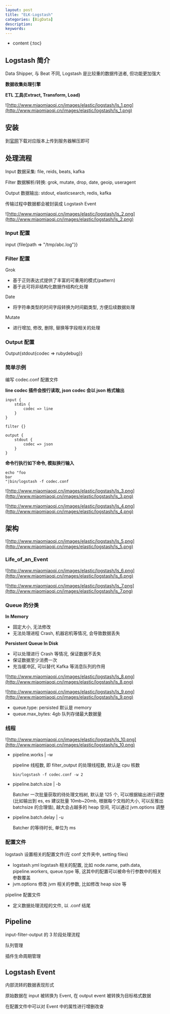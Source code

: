 ```yaml
---
layout: post
title: "ELK-Logstash"
categories: [BigData]
description:
keywords:
---
```


* content
{:toc}     


## Logstash 简介

Data Shipper, 与 Beat 不同, Logstash 是比较重的数据传送者, 但功能更加强大

**数据收集处理引擎**

**ETL 工具(Extract, Transform, Load)**

![http://www.miaomiaoqi.cn/images/elastic/logstash/ls_1.png](http://www.miaomiaoqi.cn/images/elastic/logstash/ls_1.png)

## 安装

到[官网](https://www.elastic.co/cn/downloads/logstash)下载对应版本上传到服务器解压即可

## 处理流程

Input 数据采集: file, reids, beats, kafka

Filter 数据解析/转换: grok, mutate, drop, date, geoip, useragent

Output 数据输出: stdout, elasticsearch, redis, kafka

传输过程中数据都会被封装成 Logstash Event

![http://www.miaomiaoqi.cn/images/elastic/logstash/ls_2.png](http://www.miaomiaoqi.cn/images/elastic/logstash/ls_2.png)

### Input 配置

input {file{path => "/tmp/abc.log"}}

### Filter 配置

Grok
* 基于正则表达式提供了丰富的可重用的模式(pattern)
* 基于此可将非结构化数据作结构化处理

Date

* 将字符串类型的时间字段转换为时间戳类型, 方便后续数据处理

Mutate

* 进行增加, 修改, 删除, 替换等字段相关的处理

### Output 配置

Output{stdout{codec => rubydebug}}

### 简单示例

编写 codec.conf 配置文件

**line codec 插件会按行读取, json codec 会以 json 格式输出**

```
input {
	stdin {
		codec => line
	}
}

filter {}

output {
	stdout {
		codec => json
	}
}
```

**命令行执行如下命令, 模拟换行输入**

```shell
echo "foo
bar 
"|bin/logstash -f codec.conf
```

![http://www.miaomiaoqi.cn/images/elastic/logstash/ls_3.png](http://www.miaomiaoqi.cn/images/elastic/logstash/ls_3.png)

![http://www.miaomiaoqi.cn/images/elastic/logstash/ls_4.png](http://www.miaomiaoqi.cn/images/elastic/logstash/ls_4.png)

## 架构

![http://www.miaomiaoqi.cn/images/elastic/logstash/ls_5.png](http://www.miaomiaoqi.cn/images/elastic/logstash/ls_5.png)



### Life_of_an_Event

![http://www.miaomiaoqi.cn/images/elastic/logstash/ls_6.png](http://www.miaomiaoqi.cn/images/elastic/logstash/ls_6.png)

![http://www.miaomiaoqi.cn/images/elastic/logstash/ls_7.png](http://www.miaomiaoqi.cn/images/elastic/logstash/ls_7.png)

### Queue 的分类

**In Memory**

* 固定大小, 无法修改
* 无法处理进程 Crash, 机器宕机等情况, 会导致数据丢失

**Persistent Queue In Disk**

* 可以处理进行 Crash 等情况, 保证数据不丢失
* 保证数据至少消费一次
* 充当缓冲区, 可以替代 Kafka 等消息队列的作用

![http://www.miaomiaoqi.cn/images/elastic/logstash/ls_8.png](http://www.miaomiaoqi.cn/images/elastic/logstash/ls_8.png)

![http://www.miaomiaoqi.cn/images/elastic/logstash/ls_9.png](http://www.miaomiaoqi.cn/images/elastic/logstash/ls_9.png)

* queue.type: persisted 默认是 memory
* queue.max_bytes: 4gb 队列存储最大数据量



### 线程

![http://www.miaomiaoqi.cn/images/elastic/logstash/ls_10.png](http://www.miaomiaoqi.cn/images/elastic/logstash/ls_10.png)

* pipeline.works | -w

    pipeline 线程数, 即 filter_output 的处理线程数, 默认是 cpu 核数

    `bin/logstash -f codec.conf -w 2`

* pipeline.batch.size | -b

    Batcher 一次批量获取的待处理文档树, 默认是 125 个, 可以根据输出进行调整(比如输出到 es, es 建议批量 10mb~20mb, 根据每个文档的大小, 可以反推出 batchsize 的合理值), 越大会占越多的 heap 空间, 可以通过 jvm.options 调整

* pipeline.batch.delay | -u

    Batcher 的等待时长, 单位为 ms

### 配置文件

logstash 设置相关的配置文件(在 conf 文件夹中, setting files)

* logstash.yml logstash 相关的配置, 比如 node.name, path.data, pipeline.workers, queue.type 等, 这其中的配置可以被命令行参数中的相关参数覆盖
* jvm.options 修改 jvm 相关的参数, 比如修改 heap size 等

pipeline 配置文件

* 定义数据处理流程的文件, 以 .conf 结尾

















## Pipeline

input-filter-output 的 3 阶段处理流程

队列管理

插件生命周期管理



## Logstash Event

内部流转的数据表现形式

原始数据在 input 被转换为 Event, 在 output event 被转换为目标格式数据

在配置文件中可以对 Event 中的属性进行增删改查











